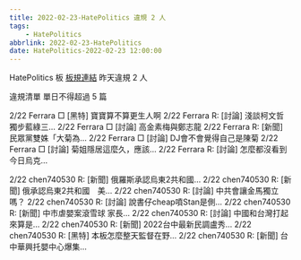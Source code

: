 ```yaml
---
title: 2022-02-23-HatePolitics 違規 2 人
tags:
    - HatePolitics
abbrlink: 2022-02-23-HatePolitics
date: HatePolitics-2022-02-23 12:00:00
---
```

HatePolitics 板 [板規連結](https://www.ptt.cc/bbs/HatePolitics/M.1617115262.A.D60.html)
昨天違規 2 人
<!-- more -->

違規清單
單日不得超過 5 篇

2/22 Ferrara □ [黑特] 寶寶算不算更生人啊
2/22 Ferrara R: [討論] 淺談柯文哲獨步藍綠三…
2/22 Ferrara □ [討論] 高金素梅與鄭志龍
2/22 Ferrara R: [新聞] 民眾黨雙姝「大菊為…
2/22 Ferrara □ [討論] DJ會不會覺得自己是陳菊
2/22 Ferrara □ [討論] 菊姐隱居這麼久，應該…
2/22 Ferrara R: [討論] 怎麼都沒看到今日烏克…

2/22 chen740530 R: [新聞] 俄羅斯承認烏東2共和國…
2/22 chen740530 R: [新聞] 俄承認烏東2共和國　美…
2/22 chen740530 R: [討論] 中共會讓金馬獨立嗎？
2/22 chen740530 R: [討論] 說書仔cheap噴Stan是側…
2/22 chen740530 R: [新聞] 中市虐嬰案滾雪球 家長…
2/22 chen740530 R: [討論] 中國和台灣打起來算是…
2/22 chen740530 R: [新聞] 2022台中最新民調盧秀…
2/22 chen740530 R: [黑特] 本板怎麼整天監督在野…
2/22 chen740530 R: [新聞] 台中華興托嬰中心爆集…